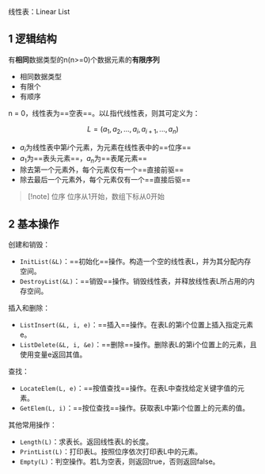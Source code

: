 线性表：Linear List

## 1 逻辑结构

有**相同**数据类型的n(n>=0)个数据元素的**有限序列**

+ 相同数据类型
+ 有限个
+ 有顺序

n = 0，线性表为==空表==。以$L$指代线性表，则其可定义为：

$$
L=(a_1, a_2, ..., a_i, a_{i+1}, ..., a_n)
$$

+ $a_i$为线性表中第$i$个元素，为元素在线性表中的==位序==
+ $a_1$为==表头元素==，$a_n$为==表尾元素==
+ 除去第一个元素外，每个元素仅有一个==直接前驱==
+ 除去最后一个元素外，每个元素仅有一个==直接后驱==

> [!note] 位序
> 位序从1开始，数组下标从0开始

## 2 基本操作

创建和销毁：

+ `InitList(&L)`：==初始化==操作。构造一个空的线性表L，并为其分配内存空间。
+ `DestroyList(&L)`：==销毁==操作。销毁线性表，并释放线性表L所占用的内存空间。

插入和删除：

+ `ListInsert(&L, i, e)`：==插入==操作。在表L的第i个位置上插入指定元素e。
+ `ListDelete(&L, i, &e)`：==删除==操作。删除表L的第i个位置上的元素，且使用变量e返回其值。

查找：

+ `LocateElem(L, e)`：==按值查找==操作。在表L中查找给定关键字值的元素。
+ `GetElem(L, i)`：==按位查找==操作。获取表L中第i个位置上的元素的值。

其他常用操作：

+ `Length(L)`：求表长。返回线性表L的长度。
+ `PrintList(L)`：打印表L。按照位序依次打印表L中的元素。
+ `Empty(L)`：判空操作。若L为空表，则返回true，否则返回false。
